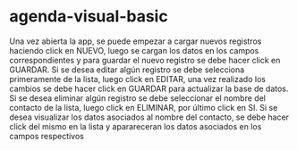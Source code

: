 # agenda-visual-basic
Una vez abierta la app, se puede empezar a cargar nuevos registros haciendo click en NUEVO, luego se cargan los datos en los campos correspondientes y para guardar el nuevo registro se debe hacer click en GUARDAR. Si se desea editar algún registro se debe selecciona primeramente de la lista, luego click en EDITAR, una vez realizado los cambios se debe hacer click en GUARDAR para actualizar la base de datos. Si se desea eliminar algún registro se debe seleccionar el nombre del contacto de la lista, luego click en ELIMINAR, por último click en SI. Si se desea visualizar los datos asociados al nombre del contacto, se debe hacer click del mismo en la lista y aparareceran los datos asociados en los campos respectivos
